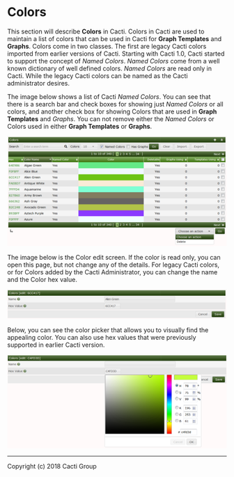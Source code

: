 # Colors

This section will describe **Colors** in Cacti.  Colors in Cacti are used to maintain a list of colors that can be used in Cacti for **Graph Templates** and **Graphs**.  Colors come in two classes.  The first are legacy Cacti colors imported from earlier versions of Cacti.  Starting with Cacti 1.0, Cacti started to support the concept of *Named Colors*.  *Named Colors* come from a well known dictionary of well defined colors.  *Named Colors* are read only in Cacti.  While the legacy Cacti colors can be named as the Cacti administrator desires.

The image below shows a list of Cacti *Named Colors*.  You can see that there is a search bar and check boxes for showing just *Named Colors* or all colors, and another check box for showing Colors that are used in **Graph Templates** and *Graphs*.  You can not remove either the *Named Colors* or Colors used in either **Graph Templates** or **Graphs**.

![Colors](images/colors.png)

The image below is the Color edit screen.  If the color is read only, you can open this page, but not change any of the details.  For legacy Cacti colors, or for Colors added by the Cacti Administrator, you can change the name and the Color hex value.

![Colors Edit](images/colors-edit1.png)

Below, you can see the color picker that allows you to visually find the appealing color.  You can also use hex values that were previously supported in earlier Cacti version.

![Colors Color Edit](images/colors-edit2.png)

---
Copyright (c) 2018 Cacti Group
